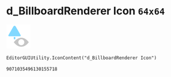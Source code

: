 # d_BillboardRenderer Icon `64x64`
<img src="/img/d_BillboardRenderer%20Icon.png" width=64 height=64>

``` CSharp
EditorGUIUtility.IconContent("d_BillboardRenderer Icon")
```
```
9071035496130155718
```

